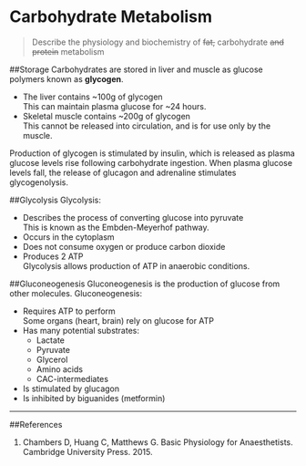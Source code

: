 # Carbohydrate Metabolism
> Describe the physiology and biochemistry of ~~fat,~~ carbohydrate ~~and protein~~ metabolism

##Storage
Carbohydrates are stored in liver and muscle as glucose polymers known as **glycogen**.

* The liver contains ~100g of glycogen  
This can maintain plasma glucose for ~24 hours.
* Skeletal muscle contains ~200g of glycogen  
This cannot be released into circulation, and is for use only by the muscle.

Production of glycogen is stimulated by insulin, which is released as plasma glucose levels rise following carbohydrate ingestion. When plasma glucose levels fall, the release of glucagon and adrenaline stimulates glycogenolysis.

##Glycolysis
Glycolysis:
* Describes the process of converting glucose into pyruvate  
This is known as the Embden-Meyerhof pathway.
* Occurs in the cytoplasm
* Does not consume oxygen or produce carbon dioxide
* Produces 2 ATP  
Glycolysis allows production of ATP in anaerobic conditions.


##Gluconeogenesis
Gluconeogenesis is the production of glucose from other molecules. Gluconeogenesis:
* Requires ATP to perform  
Some organs (heart, brain) rely on glucose for ATP
* Has many potential substrates:
    * Lactate
    * Pyruvate
    * Glycerol
    * Amino acids
    * CAC-intermediates
* Is stimulated by glucagon
* Is inhibited by biguanides (metformin)


---
##References
1. Chambers D, Huang C, Matthews G. Basic Physiology for Anaesthetists. Cambridge University Press. 2015.
